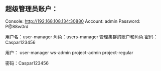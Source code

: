 
## 超级管理员账户：
Console: http://192.168.108.134:30880
Account: admin
Password: P@88w0rd

用户名：user-manager 角色：users-manager	管理集群的账户和角色
密码： Caspar123456



用户：
user-manager
ws-admin
project-admin
project-regular

密码：Caspar123456